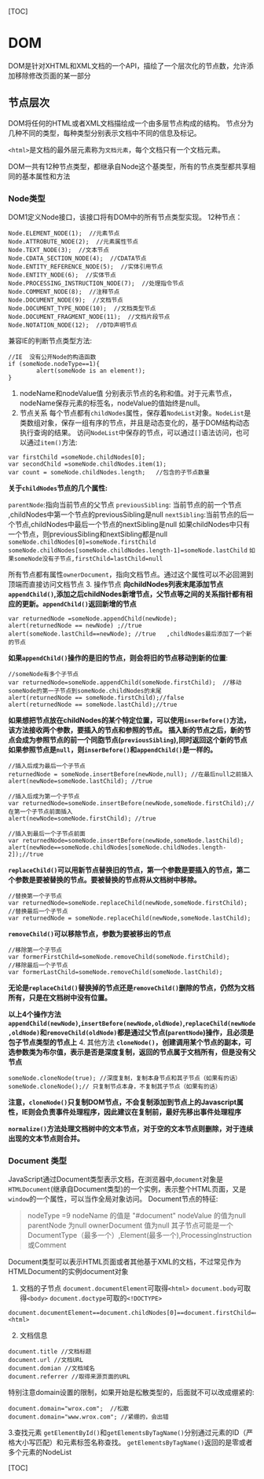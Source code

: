 [TOC]

# DOM
DOM是针对XHTML和XML文档的一个API，描绘了一个层次化的节点数，允许添加移除修改页面的某一部分

## 节点层次
DOM将任何的HTML或者XML文档描绘成一个由多层节点构成的结构。
节点分为几种不同的类型，每种类型分别表示文档中不同的信息及标记。

`<html>`是文档的最外层元素称为`文档元素`，每个文档只有一个文档元素。

DOM一共有12种节点类型，都继承自Node这个基类型，所有的节点类型都共享相同的基本属性和方法


### Node类型
DOM1定义Node接口，该接口将有DOM中的所有节点类型实现。
12种节点：
```
Node.ELEMENT_NODE(1);  //元素节点
Node.ATTROBUTE_NODE(2);  //元素属性节点
Node.TEXT_NODE(3);  //文本节点
Node.CDATA_SECTION_NODE(4);  //CDATA节点  
Node.ENTITY_REFERENCE_NODE(5);  //实体引用节点
Node.ENTITY_NODE(6);  //实体节点
Node.PROCESSING_INSTRUCTION_NODE(7);  //处理指令节点
Node.COMMENT_NODE(8);  //注释节点
Node.DOCUMENT_NODE(9);  //文档节点
Node.DOCUMENT_TYPE_NODE(10);  //文档类型节点
Node.DOCUMENT_FRAGMENT_NODE(11);  //文档片段节点
Node.NOTATION_NODE(12);  //DTD声明节点
```

兼容IE的判断节点类型方法:
```
//IE  没有公开Node的构造函数
if (someNode.nodeType==1){
        alert(someNode is an element!);
}
```
1. nodeName和nodeValue值
分别表示节点的名称和值。对于元素节点，nodeName保存元素的标签名，nodeValue的值始终是null。
2. 节点关系
每个节点都有`childNodes`属性，保存着`NodeList`对象。`NodeList`是类数组对象，保存一组有序的节点，并且是动态变化的，基于DOM结构动态执行查询的结果。
访问`NodeList`中保存的节点，可以通过`[]`语法访问，也可以通过`item()`方法:
```
var firstChild =someNode.childNodes[0];
var secondChild =someNode.childNodes.item(1);
var count = someNode.childNodes.length;   //包含的子节点数量
```
**关于`childNodes`节点的几个属性:**

>
`parentNode`:指向当前节点的父节点
`previousSibling`: 当前节点的前一个节点 ,childNodes中第一个节点的previousSibling是null
`nextSibling`:当前节点的后一个节点,childNodes中最后一个节点的nextSibling是null
如果childNodes中只有一个节点，则previousSibling和nextSibling都是null
`someNode.childNodes[0]=someNode.firstChild`
`someNode.childNodes[someNode.childNodes.length-1]=someNode.lastChild`
`如果someNode没有子节点,firstChild=lastChild=null`
    
所有节点都有属性`ownerDocument`，指向文档节点。通过这个属性可以不必回溯到顶端而直接访问文档节点
3. 操作节点
**向childNodes列表末尾添加节点`appendChild()`,添加之后childNodes新增节点，父节点等之间的关系指针都有相应的更新。`appendChild()`返回新增的节点**
```
var returnedNode =someNode.appendChild(newNode);
alert(returnedNode == newNode) ;//true
alert(someNode.lastChild==newNode); //true   ,childNodes最后添加了一个新的节点
```
**如果`appendChild()`操作的是旧的节点，则会将旧的节点移动到新的位置**:
```
//someNode有多个子节点
var returnedNode=someNode.appendChild(someNode.firstChild);  //移动someNode的第一子节点到someNode.childNodes的末尾
alert(returnedNode == someNode.firstChild);//false
alert(returnedNode == someNode.lastChild);//true    
```
**如果想把节点放在childNodes的某个特定位置，可以使用`inserBefore()`方法，该方法接收两个参数，要插入的节点和参照的节点。**
**插入新的节点之后，新的节点会成为参照节点的前一个同胞节点(`previousSibling`),同时返回这个新的节点**
**如果参照节点是`null`，则`inserBefore()`和`appendChild()`是一样的。**
```
//插入后成为最后一个子节点
returnedNode = someNode.insertBefore(newNode,null); //在最后null之前插入
alert(newNode=someNode.lastChild); //true

//插入后成为第一个子节点
var returnedNode=someNode.insertBefore(newNode,someNode.firstChild);//在第一个子节点前面插入
alert(newNode=someNode.firstChild); //true

//插入到最后一个子节点前面
var returnedNode=someNode.insertBefore(newNode,someNode.lastChild);
alert(newNode==someNode.childNodes[someNode.childNodes.length-2]);//true
```

**`replaceChild()`可以用新节点替换旧的节点，第一个参数是要插入的节点，第二个参数是要被替换的节点。要被替换的节点将从文档树中移除。**
```
//替换第一个子节点
var returnedNode=someNode.replaceChild(newNode,someNode.firstChild);
//替换最后一个子节点
var returnedNode = someNode.replaceChild(newNode,someNode.lastChild);
```
**`removeChild()`可以移除节点，参数为要被移出的节点**
```
//移除第一个子节点
var formerFirstChild=someNode.removeChild(someNode.firstChild);
//移除最后一个子节点
var formerLastChild=someNode.removeChild(someNode.lastChild);
```
**无论是`replaceChild()`替换掉的节点还是`removeChild()`删除的节点，仍然为文档所有，只是在文档树中没有位置。**

**以上4个操作方法`appendChild(newNode)`,`insertBefore(newNode,oldNode)`,`replaceChild(newNode,oldNode)`和`removeChild(oldNode)`都是通过父节点(`parentNode`)操作，且必须是包子节点类型的节点上**
4. 其他方法
**`cloneNode()`，创建调用某个节点的副本，可选参数类为布尔值，表示是否是深度复制，返回的节点属于文档所有，但是没有父节点**
```
someNode.cloneNode(true); //深度复制，复制本身节点和其子节点（如果有的话）
someNode.cloneNode();// 只复制节点本身，不复制其子节点（如果有的话）
```
**注意，`cloneNode()`只复制DOM节点，不会复制添加到节点上的Javascript属性，IE则会负责事件处理程序，因此建议在复制前，最好先移出事件处理程序**

**`normalize()`方法处理文档树中的文本节点，对于空的文本节点则删除，对于连续出现的文本节点则合并。**

### Document 类型
JavaScript通过Document类型表示文档，在浏览器中,`document`对象是`HTMLDocument`(继承自Document类型)的一个实例，表示整个HTML页面，又是`window`的一个属性，可以当作全局对象访问。
Document节点的特征:
>nodeType =9 
nodeName 的值是 "#document"
nodeValue 的值为null
parentNode 为null
ownerDocument 值为null
其子节点可能是一个DocumentType（最多一个）,Element(最多一个),ProcessingInstruction或Comment

Document类型可以表示HTML页面或者其他基于XML的文档，不过常见作为HTMLDocument的实例document对象

1. 文档的子节点
`document.documentElement`可取得`<html>`
`document.body`可取得`<body>`
`document.doctype`可取的`<!DOCTYPE>`   
```
document.documentElement==document.childNodes[0]==document.firstChild==<html>
```
2. 文档信息
```
document.title //文档标题
document.url //文档URL
document.domian //文档域名
document.referrer //取得来源页面的URL
```
特别注意domain设置的限制，如果开始是松散类型的，后面就不可以改成绷紧的:
```
document.domain="wrox.com";  //松散
document.domain="www.wrox.com"; //紧绷的，会出错
```

3.查找元素
`getElementById()`和`getElementsByTagName()`分别通过元素的ID（严格大小写匹配）和元素标签名称查找。
`getElementsByTagName()`返回的是零或者多个元素的NodeList

[TOC]
